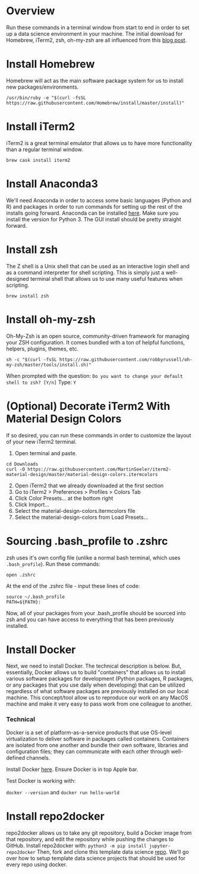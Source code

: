 # Overview
Run these commands in a terminal window from start to end in order to set up a data science environment in your machine.  The initial download for Homebrew, iTerm2, zsh, oh-my-zsh are all influenced from this [blog post](https://medium.com/ayuth/iterm2-zsh-oh-my-zsh-the-most-power-full-of-terminal-on-macos-bdb2823fb04c).

# Install Homebrew
Homebrew will act as the main software package system for us to install new packages/environments.

`/usr/bin/ruby -e "$(curl -fsSL https://raw.githubusercontent.com/Homebrew/install/master/install)"`

# Install iTerm2
iTerm2 is a great terminal emulator that allows us to have more functionality than a regular terminal window.

`brew cask install iterm2`

# Install Anaconda3
We'll need Anaconda in order to access some basic languages (Python and R) and packages in order to run commands for setting up the rest of the installs going forward.  Anaconda can be installed [here](https://www.anaconda.com/distribution/#download-section). Make sure you install the version for Python 3. The GUI install should be pretty straight forward.  

# Install zsh
The Z shell is a Unix shell that can be used as an interactive login shell and as a command interpreter for shell scripting. This is simply just a well-designed terminal shell that allows us to use many useful features when scripting.

`brew install zsh`

# Install oh-my-zsh
Oh-My-Zsh is an open source, community-driven framework for managing your ZSH configuration. It comes bundled with a ton of helpful functions, helpers, plugins, themes, etc.

`sh -c "$(curl -fsSL https://raw.githubusercontent.com/robbyrussell/oh-my-zsh/master/tools/install.sh)"`

When prompted with the question: 
`Do you want to change your default shell to zsh? [Y/n]`
Type: `Y`

# (Optional) Decorate iTerm2 With Material Design Colors
If so desired, you can run these commands in order to customize the layout of your new iTerm2 terminal.  

  1. Open terminal and paste.
  
```
cd Downloads
curl -O https://raw.githubusercontent.com/MartinSeeler/iterm2-material-design/master/material-design-colors.itermcolors
```
  
  2. Open iTerm2 that we already downloaded at the first section
  3. Go to iTerm2 > Preferences > Profiles > Colors Tab
  4. Click Color Presets… at the bottom right
  5. Click Import…
  6. Select the material-design-colors.itermcolors file
  7. Select the material-design-colors from Load Presets…

# Sourcing .bash_profile to .zshrc
zsh uses it's own config file (unlike a normal bash terminal, which uses `.bash_profile`). Run these commands:
```cd ~
open .zshrc
```
At the end of the .zshrc file - input these lines of code:
```
source ~/.bash_profile
PATH=${PATH}:
```

Now, all of your packages from your .bash_profile should be sourced into zsh and you can have access to everything that has been previously installed.  

# Install Docker
Next, we need to install Docker. The technical description is below.  But, essentially, Docker allows us to build "containers" that allows us to install various software packages for development (Python packages, R packages, or any packages that you use daily when developing) that can be utilized regardless of what software packages are previously installed on our local machine.  This concept/tool allow us to reproduce our work on any MacOS machine and make it very easy to pass work from one colleague to another.  

### Technical
Docker is a set of platform-as-a-service products that use OS-level virtualization to deliver software in packages called containers. Containers are isolated from one another and bundle their own software, libraries and configuration files; they can communicate with each other through well-defined channels.

Install Docker [here](https://hub.docker.com/?overlay=onboarding). Ensure Docker is in top Apple bar.

Test Docker is working with:

`docker --version`
and
`docker run hello-world`

# Install repo2docker
repo2docker allows us to take any git repository, build a Docker image from that repository, and edit the repository while pushing the changes to GitHub. Install repo2docker with:
`python3 -m pip install jupyter-repo2docker`
Then, fork and clone this template data science [repo](https://github.com/zcox10/template_ds_setup). We'll go over how to setup template data science projects that should be used for every repo using docker.
